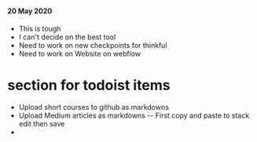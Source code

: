 # 

#### 20 May 2020

 - This is tough
 - I can't decide on the best tool
 - Need to work on new checkpoints for thinkful
 - Need to work on Website on webflow

# section for todoist items
- Upload short courses to github as markdowns
- Upload Medium articles as markdowns
--  First copy and paste to stack edit then save 
- 
<!--stackedit_data:
eyJoaXN0b3J5IjpbODE3OTg5NDU4LDE2OTExODEyNjcsMjExMz
E4NTIyOV19
-->